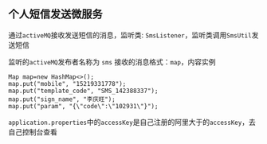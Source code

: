 ## 个人短信发送微服务
  通过`activeMQ`接收发送短信的消息，监听类: `SmsListener`，监听类调用`SmsUtil`发送短信

  监听的`activeMQ`发布者名称为 `sms`
  接收的消息格式：`map`，内容实例

```
Map map=new HashMap<>();
map.put("mobile", "15219331778");
map.put("template_code", "SMS_142388337");
map.put("sign_name", "李庆旺");
map.put("param", "{\"code\":\"102931\"}");
```

`application.properties`中的`accessKey`是自己注册的阿里大于的`accessKey`，去自己控制台查看